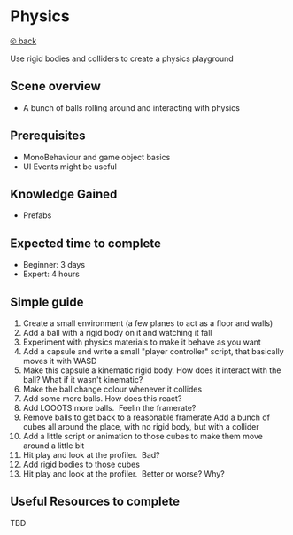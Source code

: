 # Physics

[&olt; back](../../README.md)

Use rigid bodies and colliders to create a physics playground

## Scene overview

-   A bunch of balls rolling around and interacting with physics

## Prerequisites

-   MonoBehaviour and game object basics
-   UI Events might be useful

## Knowledge Gained

-   Prefabs

## Expected time to complete

-   Beginner: 3 days
-   Expert: 4 hours

## Simple guide

1.  Create a small environment (a few planes to act as a floor and walls)
2.  Add a ball with a rigid body on it and watching it fall
3.  Experiment with physics materials to make it behave as you want
4.  Add a capsule and write a small "player controller" script, that basically moves it with WASD
5.  Make this capsule a kinematic rigid body. How does it interact with the ball? What if it wasn't kinematic?
6.  Make the ball change colour whenever it collides
7.  Add some more balls. How does this react?
8.  Add LOOOTS more balls.  Feelin the framerate?
9.  Remove balls to get back to a reasonable framerate Add a bunch of cubes all around the place, with no rigid body, but with a collider
10. Add a little script or animation to those cubes to make them move around a little bit
11. Hit play and look at the profiler.  Bad?
12. Add rigid bodies to those cubes
13. Hit play and look at the profiler.  Better or worse? Why?

## Useful Resources to complete

TBD